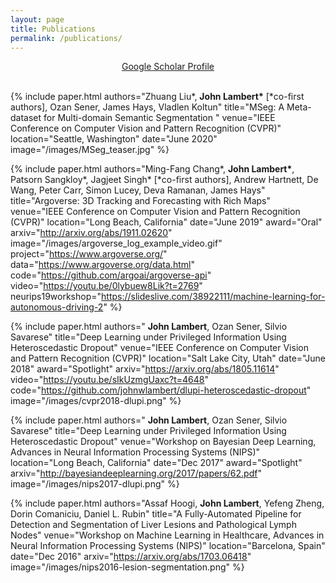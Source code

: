 ```yaml
---
layout: page
title: Publications
permalink: /publications/
---
```



<div style="text-align:center">
<a href="https://scholar.google.com/citations?user={{ site.googlescholar_userid }}">
<i class="ai ai-google-scholar ai"></i> Google Scholar Profile
</a>
<br>
<br>
</div>

<table cellpadding="4">

{% include paper.html
authors="Zhuang Liu*, <b>John Lambert*</b> [*co-first authors], Ozan Sener, James Hays, Vladlen Koltun"
title="MSeg: A Meta-dataset for Multi-domain Semantic Segmentation "
venue="IEEE Conference on Computer Vision and Pattern Recognition (CVPR)"
location="Seattle, Washington"
date="June 2020"
image="/images/MSeg_teaser.jpg"
%}

{% include paper.html
authors="Ming-Fang Chang*, <b>John Lambert*</b>, Patsorn Sangkloy*, Jagjeet Singh* [*co-first authors], Andrew Hartnett, De Wang, Peter Carr, Simon Lucey, Deva Ramanan, James Hays"
title="Argoverse: 3D Tracking and Forecasting with Rich Maps"
venue="IEEE Conference on Computer Vision and Pattern Recognition (CVPR)"
location="Long Beach, California"
date="June 2019"
award="Oral"
arxiv="http://arxiv.org/abs/1911.02620"
image="/images/argoverse_log_example_video.gif"
project="https://www.argoverse.org/"
data="https://www.argoverse.org/data.html"
code="https://github.com/argoai/argoverse-api"
video="https://youtu.be/0lybuew8Lik?t=2769"
neurips19workshop="https://slideslive.com/38922111/machine-learning-for-autonomous-driving-2"
%}

{% include paper.html
authors=" <b>John Lambert</b>, Ozan Sener, Silvio Savarese"
title="Deep Learning under Privileged Information Using Heteroscedastic Dropout"
venue="IEEE Conference on Computer Vision and Pattern Recognition (CVPR)"
location="Salt Lake City, Utah"
date="June 2018"
award="Spotlight"
arxiv="https://arxiv.org/abs/1805.11614"
video="https://youtu.be/sIkUzmgUaxc?t=4648"
code="https://github.com/johnwlambert/dlupi-heteroscedastic-dropout"
image="/images/cvpr2018-dlupi.png"
%}

{% include paper.html
authors=" <b>John Lambert</b>, Ozan Sener, Silvio Savarese"
title="Deep Learning under Privileged Information Using Heteroscedastic Dropout"
venue="Workshop on Bayesian Deep Learning, Advances in Neural Information Processing Systems (NIPS)"
location="Long Beach, California"
date="Dec 2017"
award="Spotlight"
arxiv="http://bayesiandeeplearning.org/2017/papers/62.pdf"
image="/images/nips2017-dlupi.png"
%}


{% include paper.html
authors="Assaf Hoogi, <b>John Lambert</b>, Yefeng Zheng, Dorin Comaniciu, Daniel L. Rubin"
title="A Fully-Automated Pipeline for Detection and Segmentation of Liver Lesions and Pathological Lymph Nodes"
venue="Workshop on Machine Learning in Healthcare, Advances in Neural Information Processing Systems (NIPS)"
location="Barcelona, Spain"
date="Dec 2016"
arxiv="https://arxiv.org/abs/1703.06418"
image="/images/nips2016-lesion-segmentation.png"
%}


</table>

